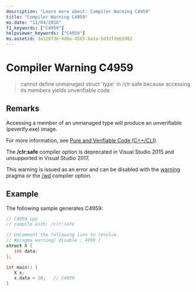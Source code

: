 ```yaml
---
description: "Learn more about: Compiler Warning C4959"
title: "Compiler Warning C4959"
ms.date: "11/04/2016"
f1_keywords: ["C4959"]
helpviewer_keywords: ["C4959"]
ms.assetid: 3a128f3e-4d8a-4565-ba1a-5d32fdeb5982
---
```

# Compiler Warning C4959

> cannot define unmanaged struct '*type*' in /clr:safe because accessing its members yields unverifiable code

## Remarks

Accessing a member of an unmanaged type will produce an unverifiable (peverify.exe) image.

For more information, see [Pure and Verifiable Code (C++/CLI)](../../dotnet/pure-and-verifiable-code-cpp-cli.md).

The **/clr:safe** compiler option is deprecated in Visual Studio 2015 and unsupported in Visual Studio 2017.

This warning is issued as an error and can be disabled with the [warning](../../preprocessor/warning.md) pragma or the [/wd](../../build/reference/compiler-option-warning-level.md) compiler option.

## Example

The following sample generates C4959:

```cpp
// C4959.cpp
// compile with: /clr:safe

// Uncomment the following line to resolve.
// #pragma warning( disable : 4959 )
struct X {
   int data;
};

int main() {
   X x;
   x.data = 10;   // C4959
}
```
